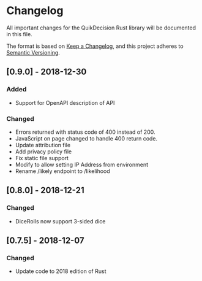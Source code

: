 # Changelog

All important changes for the QuikDecision Rust library will be documented
in this file.

The format is based on [Keep a Changelog](https://keepachangelog.com/en/1.0.0/),
and this project adheres to [Semantic Versioning](https://semver.org/spec/v2.0.0.html).

## [0.9.0] - 2018-12-30
### Added
- Support for OpenAPI description of API

### Changed
- Errors returned with status code of 400 instead of 200.
- JavaScript on page changed to handle 400 return code.
- Update attribution file
- Add privacy policy file
- Fix static file support
- Modify to allow setting IP Address from environment
- Rename /likely endpoint to /likelihood

## [0.8.0] - 2018-12-21
### Changed
- DiceRolls now support 3-sided dice

## [0.7.5] - 2018-12-07
### Changed
- Update code to 2018 edition of Rust
